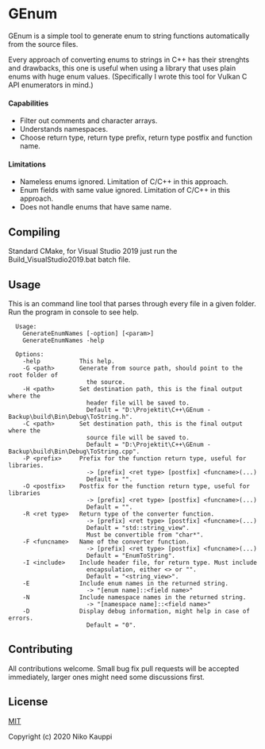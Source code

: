 
# GEnum

GEnum is a simple tool to generate enum to string functions automatically from the source files.

Every approach of converting enums to strings in C++ has their strenghts and drawbacks, this one is useful when using a library that uses plain enums with huge enum values. (Specifically I wrote this tool for Vulkan C API enumerators in mind.)

#### Capabilities
- Filter out comments and character arrays.
- Understands namespaces.
- Choose return type, return type prefix, return type postfix and function name.

#### Limitations
- Nameless enums ignored. Limitation of C/C++ in this approach.
- Enum fields with same value ignored. Limitation of C/C++ in this approach.
- Does not handle enums that have same name.

## Compiling

Standard CMake, for Visual Studio 2019 just run the Build_VisualStudio2019.bat batch file.

## Usage

This is an command line tool that parses through every file in a given folder. Run the program in console to see help.

```
  Usage:
    GenerateEnumNames [-option] [<param>]
    GenerateEnumNames -help

  Options:
    -help           This help.
    -G <path>       Generate from source path, should point to the root folder of
                      the source.
    -H <path>       Set destination path, this is the final output where the
                      header file will be saved to.
                      Default = "D:\Projektit\C++\GEnum - Backup\build\Bin\Debug\ToString.h".
    -C <path>       Set destination path, this is the final output where the
                      source file will be saved to.
                      Default = "D:\Projektit\C++\GEnum - Backup\build\Bin\Debug\ToString.cpp".
    -P <prefix>     Prefix for the function return type, useful for libraries.
                      -> [prefix] <ret type> [postfix] <funcname>(...)
                      Default = "".
    -O <postfix>    Postfix for the function return type, useful for libraries
                      -> [prefix] <ret type> [postfix] <funcname>(...)
                      Default = "".
    -R <ret type>   Return type of the converter function.
                      -> [prefix] <ret type> [postfix] <funcname>(...)
                      Default = "std::string_view".
                      Must be convertible from "char*".
    -F <funcname>   Name of the converter function.
                      -> [prefix] <ret type> [postfix] <funcname>(...)
                      Default = "EnumToString".
    -I <include>    Include header file, for return type. Must include
                      encapsulation, either <> or "".
                      Default = "<string_view>".
    -E              Include enum names in the returned string.
                      -> "[enum name]::<field name>"
    -N              Include namespace names in the returned string.
                      -> "[namespace name]::<field name>"
    -D              Display debug information, might help in case of errors.
                      Default = "0".
```

## Contributing

All contributions welcome. Small bug fix pull requests will be accepted immediately, larger ones might need some discussions first.

## License
[MIT](LICENSE.md)

Copyright (c) 2020 Niko Kauppi
